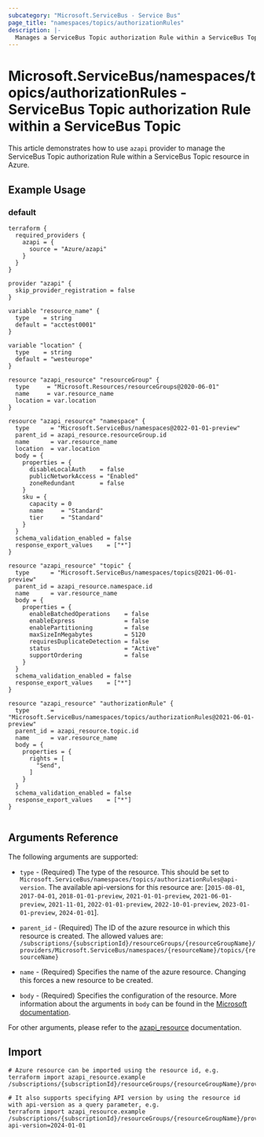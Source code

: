 ```yaml
---
subcategory: "Microsoft.ServiceBus - Service Bus"
page_title: "namespaces/topics/authorizationRules"
description: |-
  Manages a ServiceBus Topic authorization Rule within a ServiceBus Topic.
---
```


# Microsoft.ServiceBus/namespaces/topics/authorizationRules - ServiceBus Topic authorization Rule within a ServiceBus Topic

This article demonstrates how to use `azapi` provider to manage the ServiceBus Topic authorization Rule within a ServiceBus Topic resource in Azure.

## Example Usage

### default

```hcl
terraform {
  required_providers {
    azapi = {
      source = "Azure/azapi"
    }
  }
}

provider "azapi" {
  skip_provider_registration = false
}

variable "resource_name" {
  type    = string
  default = "acctest0001"
}

variable "location" {
  type    = string
  default = "westeurope"
}

resource "azapi_resource" "resourceGroup" {
  type     = "Microsoft.Resources/resourceGroups@2020-06-01"
  name     = var.resource_name
  location = var.location
}

resource "azapi_resource" "namespace" {
  type      = "Microsoft.ServiceBus/namespaces@2022-01-01-preview"
  parent_id = azapi_resource.resourceGroup.id
  name      = var.resource_name
  location  = var.location
  body = {
    properties = {
      disableLocalAuth    = false
      publicNetworkAccess = "Enabled"
      zoneRedundant       = false
    }
    sku = {
      capacity = 0
      name     = "Standard"
      tier     = "Standard"
    }
  }
  schema_validation_enabled = false
  response_export_values    = ["*"]
}

resource "azapi_resource" "topic" {
  type      = "Microsoft.ServiceBus/namespaces/topics@2021-06-01-preview"
  parent_id = azapi_resource.namespace.id
  name      = var.resource_name
  body = {
    properties = {
      enableBatchedOperations    = false
      enableExpress              = false
      enablePartitioning         = false
      maxSizeInMegabytes         = 5120
      requiresDuplicateDetection = false
      status                     = "Active"
      supportOrdering            = false
    }
  }
  schema_validation_enabled = false
  response_export_values    = ["*"]
}

resource "azapi_resource" "authorizationRule" {
  type      = "Microsoft.ServiceBus/namespaces/topics/authorizationRules@2021-06-01-preview"
  parent_id = azapi_resource.topic.id
  name      = var.resource_name
  body = {
    properties = {
      rights = [
        "Send",
      ]
    }
  }
  schema_validation_enabled = false
  response_export_values    = ["*"]
}


```



## Arguments Reference

The following arguments are supported:

* `type` - (Required) The type of the resource. This should be set to `Microsoft.ServiceBus/namespaces/topics/authorizationRules@api-version`. The available api-versions for this resource are: [`2015-08-01`, `2017-04-01`, `2018-01-01-preview`, `2021-01-01-preview`, `2021-06-01-preview`, `2021-11-01`, `2022-01-01-preview`, `2022-10-01-preview`, `2023-01-01-preview`, `2024-01-01`].

* `parent_id` - (Required) The ID of the azure resource in which this resource is created. The allowed values are:  
  `/subscriptions/{subscriptionId}/resourceGroups/{resourceGroupName}/providers/Microsoft.ServiceBus/namespaces/{resourceName}/topics/{resourceName}`

* `name` - (Required) Specifies the name of the azure resource. Changing this forces a new resource to be created.

* `body` - (Required) Specifies the configuration of the resource. More information about the arguments in `body` can be found in the [Microsoft documentation](https://learn.microsoft.com/en-us/azure/templates/Microsoft.ServiceBus/namespaces/topics/authorizationRules?pivots=deployment-language-terraform).

For other arguments, please refer to the [azapi_resource](https://registry.terraform.io/providers/Azure/azapi/latest/docs/resources/resource) documentation.

## Import

 ```shell
 # Azure resource can be imported using the resource id, e.g.
 terraform import azapi_resource.example /subscriptions/{subscriptionId}/resourceGroups/{resourceGroupName}/providers/Microsoft.ServiceBus/namespaces/{resourceName}/topics/{resourceName}/authorizationRules/{resourceName}
 
 # It also supports specifying API version by using the resource id with api-version as a query parameter, e.g.
 terraform import azapi_resource.example /subscriptions/{subscriptionId}/resourceGroups/{resourceGroupName}/providers/Microsoft.ServiceBus/namespaces/{resourceName}/topics/{resourceName}/authorizationRules/{resourceName}?api-version=2024-01-01
 ```
